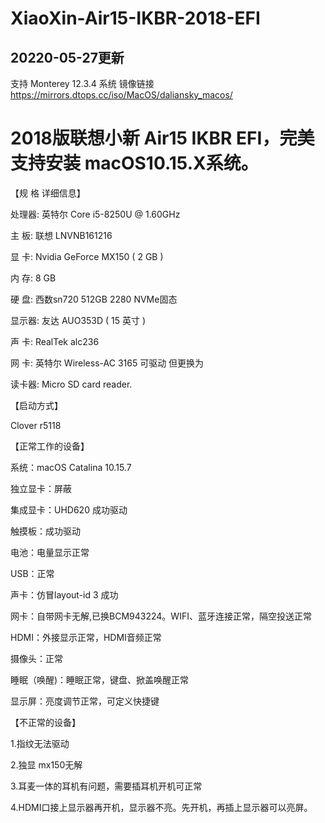 # XiaoXin-Air15-IKBR-2018-EFI

## 20220-05-27更新

支持 Monterey 12.3.4 系统 镜像链接 https://mirrors.dtops.cc/iso/MacOS/daliansky_macos/

# 2018版联想小新 Air15 IKBR EFI，完美支持安装 macOS10.15.X系统。


【规 格 详细信息】

处理器: 英特尔 Core i5-8250U @ 1.60GHz

主 板: 联想 LNVNB161216

显 卡: Nvidia GeForce MX150 ( 2 GB )

内 存: 8 GB

硬 盘: 西数sn720 512GB 2280 NVMe固态

显示器: 友达 AUO353D ( 15 英寸 )

声 卡: RealTek alc236

网 卡: 英特尔 Wireless-AC 3165 可驱动 但更换为

读卡器: Micro SD card reader.


【启动方式】

Clover r5118

【正常工作的设备】

系统：macOS Catalina 10.15.7

独立显卡：屏蔽

集成显卡：UHD620 成功驱动

触摸板：成功驱动

电池：电量显示正常

USB：正常

声卡：仿冒layout-id 3 成功

网卡：自带网卡无解,已换BCM943224。WIFI、蓝牙连接正常，隔空投送正常

HDMI：外接显示正常，HDMI音频正常

摄像头：正常

睡眠（唤醒)：睡眠正常，键盘、掀盖唤醒正常

显示屏：亮度调节正常，可定义快捷键


【不正常的设备】

1.指纹无法驱动

2.独显 mx150无解

3.耳麦一体的耳机有问题，需要插耳机开机可正常

4.HDMI口接上显示器再开机，显示器不亮。先开机，再插上显示器可以亮屏。
